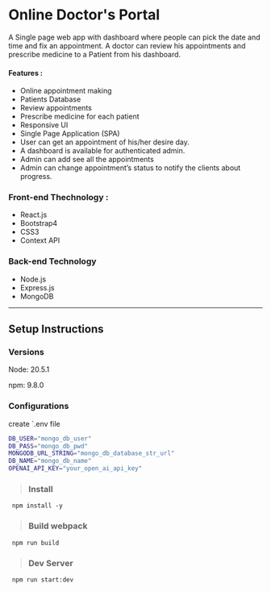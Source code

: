 # Online Doctor's Portal

A Single page web app with dashboard  where people can pick the date and time and fix an appointment. A doctor can review his appointments and prescribe medicine to a Patient from his dashboard.

#### Features :
* Online appointment making
* Patients Database
* Review appointments
* Prescribe medicine for each patient
* Responsive UI
* Single Page Application (SPA)
* User can get an appointment of his/her desire day.
* A dashboard is available for authenticated admin.
* Admin can add see all the appointments
* Admin can change appointment’s status to notify the clients about progress.

### Front-end Thechnology : 
* React.js
* Bootstrap4
* CSS3
* Context API

### Back-end Technology
* Node.js
* Express.js
* MongoDB

<hr>

## Setup Instructions

### Versions

Node: 20.5.1

npm: 9.8.0

### Configurations
create `.env file

```bash
DB_USER="mongo_db_user"
DB_PASS="mongo_db_pwd"
MONGODB_URL_STRING="mongo_db_database_str_url"
DB_NAME="mongo_db_name"
OPENAI_API_KEY="your_open_ai_api_key"
```

> ### Install
``` 
 npm install -y
```
> ### Build webpack
``` 
 npm run build
```
> ### Dev Server

``` 
 npm run start:dev
```
